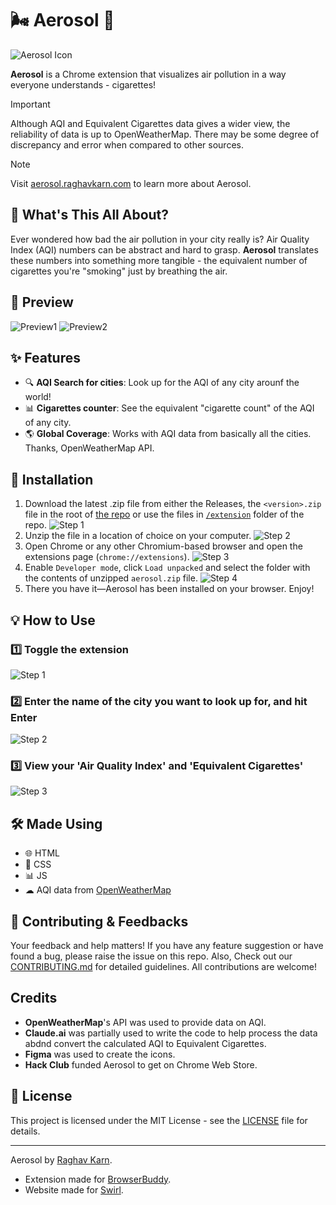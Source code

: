 # 🌬️ Aerosol 🚬

![Aerosol Icon](src/images/icon128.png)

**Aerosol** is a Chrome extension that visualizes air pollution in a way everyone understands - cigarettes!

> [!IMPORTANT]
> Although AQI and Equivalent Cigarettes data gives a wider view, the reliability of data is up to OpenWeatherMap. There may be some degree of discrepancy and error when compared to other sources.

> [!NOTE]
> Visit [aerosol.raghavkarn.com](https://aerosol.raghavkarn.com) to learn more about Aerosol.


## 🤔 What's This All About?

Ever wondered how bad the air pollution in your city really is? Air Quality Index (AQI) numbers can be abstract and hard to grasp. **Aerosol** translates these numbers into something more tangible - the equivalent number of cigarettes you're "smoking" just by breathing the air.

## 📸 Preview
![Preview1](src/images/preview1.png)
![Preview2](src/images/preview2.png)

## ✨ Features

- 🔍 **AQI Search for cities**: Look up for the AQI of any city arounf the world!
- 📊 **Cigarettes counter**: See the equivalent "cigarette count" of the AQI of any city.
- 🌎 **Global Coverage**: Works with AQI data from basically all the cities. Thanks, OpenWeatherMap API.

## 🚀 Installation

1. Download the latest .zip file from either the Releases, the `<version>.zip` file in the root of [the repo](https://github.com/raghav-karn/aerosol) or use the files in [`/extension`](https://github.com/raghav-karn/aerosol/tree/main/extension) folder of the repo.
![Step 1](src/images/dwd1.png)
2. Unzip the file in a location of choice on your computer.
![Step 2](src/images/dwd2.png)
3. Open Chrome or any other Chromium-based browser and open the extensions page (`chrome://extensions`).
![Step 3](src/images/dwd3.png)
4. Enable `Developer mode`, click `Load unpacked` and select the folder with the contents of unzipped `aerosol.zip` file.
![Step 4](src/images/dwd4.png)
5. There you have it—Aerosol has been installed on your browser. Enjoy!

## 💡 How to Use

### 1️⃣ Toggle the extension
![Step 1](src/images/step1.png)

### 2️⃣ Enter the name of the city you want to look up for, and hit Enter
![Step 2](src/images/step2.png)

### 3️⃣ View your 'Air Quality Index' and 'Equivalent Cigarettes'
![Step 3](src/images/step3.png)

## 🛠️ Made Using

- 🌐 HTML
- 🎨 CSS
- 📊 JS
- ☁  AQI data from [OpenWeatherMap](https://openweathermap.org)

## 🤝 Contributing & Feedbacks
Your feedback and help matters! If you have any feature suggestion or have found a bug, please raise the issue on this repo. Also, Check out our [CONTRIBUTING.md](https://github.com/raghav-karn/.github/blob/main/CONTRIBUTING.md) for detailed guidelines. All contributions are welcome!

## Credits

- **OpenWeatherMap**'s API was used to provide data on AQI.
- **Claude.ai** was partially used to write the code to help process the data abdnd convert the calculated AQI to Equivalent Cigarettes.
- **Figma** was used to create the icons.
- **Hack Club** funded Aerosol to get on Chrome Web Store.

## 📝 License

This project is licensed under the MIT License - see the [LICENSE](LICENSE) file for details.

---
Aerosol by [Raghav Karn](https://github.com/raghav-karn).
- Extension made for [BrowserBuddy](https://browserbuddy.hackclub.com).
- Website made for [Swirl](https://swirl.hackclub.com).